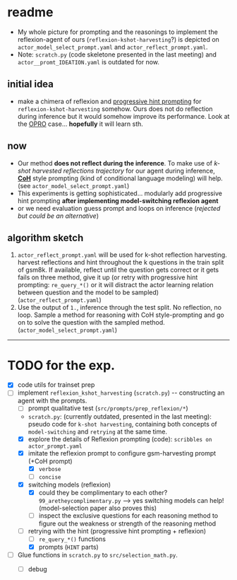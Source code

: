 # readme
- My whole picture for prompting and the reasonings to implement the reflexion-agent of ours (`reflexion-kshot-harvesting`?) is depicted on `actor_model_select_prompt.yaml` and `actor_reflect_prompt.yaml`. 
- Note: `scratch.py` (code skeletone presented in the last meeting) and `actor__promt_IDEATION.yaml` is outdated for now.

## initial idea
- make a chimera of reflexion and [progressive hint prompting](https://arxiv.org/abs/2304.09797) for 
`reflexion-kshot-harvesting` somehow. Ours does not do reflection during inference but it would somehow improve its performance. Look at the [OPRO](https://arxiv.org/abs/2309.03409) case... **hopefully** it will learn sth.

## now
- Our method **does not reflect during the inference**. To make use of *k-shot harvested reflections trajectory* for our agent during inference, **[CoH](https://arxiv.org/abs/2302.02676)** style prompting (kind of conditional language modeling) will help. (see `actor_model_select_prompt.yaml`)
- This experiments is getting sophisticated... modularly add progressive hint prompting **after implementing model-switching reflexion agent**
- or we need evaluation guess prompt and loops on inference (*rejected but could be an alternative*) 

## algorithm sketch
1. `actor_reflect_prompt.yaml` will be used for k-shot reflection harvesting. harvest reflections and hint throughout the k questions in the train split of gsm8k. If available, reflect until the question gets correct or it gets fails on three method, give it up (or retry with progressive hint prompting: `re_query_*()` or it will distract the actor learning relation between question and the model to be sampled) (`actor_reflect_prompt.yaml`)
2. Use the output of `1.`, inference through the test split. No reflection, no loop. Sample a method for reasoning with CoH style-prompting and go on to solve the question with the sampled method. (`actor_model_select_prompt.yaml`)


----
# TODO for the exp.
- [x] code utils for trainset prep
- [ ] implement `reflexion_kshot_harvesting` (`scratch.py`)  -- constructing an agent with the prompts.
    - [ ] prompt qualitative test (`src/prompts/prep_reflexion/*`)
    - `scratch.py`: (currently outdated, presented in the last meeting): pseudo code for `k-shot harvesting`, containing both concepts of `model-switching` and `retrying` at the same time.  
    - [x] explore the details of Reflexion prompting (code): `scribbles on actor_prompt.yaml`
    - [x] imitate the reflexion prompt to configure gsm-harvesting prompt (+CoH prompt)
        - [x] `verbose`
        - [ ] `concise` 
    - [x] switching models (reflexion)
        - [x] could they be complimentary to each other?  `99_aretheycomplimentary.py` --> yes switching models can help! (model-selection paper also proves this)
        - [ ] inspect the exclusive questions for each reasoning method to figure out the weakness or strength of the reasoning method 
    - [ ] retrying with the hint (progressive hint prompting + reflexion)
        - [ ] `re_query_*()` functions
        - [x] prompts (`HINT` parts)
- [ ] Glue functions in `scratch.py` to `src/selection_math.py`.
    - [ ] debug


